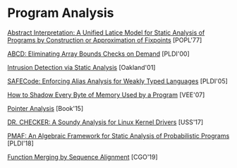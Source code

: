 # Program Analysis

[Abstract Interpretation: A Unified Latice Model for Static Analysis of Programs
by Construction or Approximation of
Fixpoints](https://courses.cs.washington.edu/courses/cse503/10wi/readings/p238-cousot.pdf)
[POPL'77]

[ABCD: Eliminating Array Bounds Checks on Demand](http://citeseerx.ist.psu.edu/viewdoc/download?doi=10.1.1.33.6386&rep=rep1&type=pdf) [PLDI'00]

[Intrusion Detection via Static Analysis](http://www.csl.sri.com/users/ddean/papers/oakland01.pdf) [Oakland'01]

[SAFECode: Enforcing Alias Analysis for Weakly Typed Languages](https://llvm.org/pubs/2006-05-12-PLDI-SAFECode.pdf) [PLDI'05]

[How to Shadow Every Byte of Memory Used by a Program](http://www-leland.stanford.edu/class/cs343/resources/shadow-memory2007.pdf) [VEE'07]

[Pointer Analysis](https://yanniss.github.io/points-to-tutorial15.pdf) [Book'15]

[DR. CHECKER: A Soundy Analysis for Linux Kernel Drivers](https://www.usenix.org/system/files/conference/usenixsecurity17/sec17-machiry.pdf) [USS'17]

[PMAF: An Algebraic Framework for Static Analysis of Probabilistic
Programs](https://www.cs.cmu.edu/~diw3/papers/WangHR17.pdf) [PLDI'18]

[Function Merging by Sequence
Alignment](http://homepages.inf.ed.ac.uk/hleather/publications/2019_functionmergesequencealign_cgo2019.pdf) [CGO'19]
